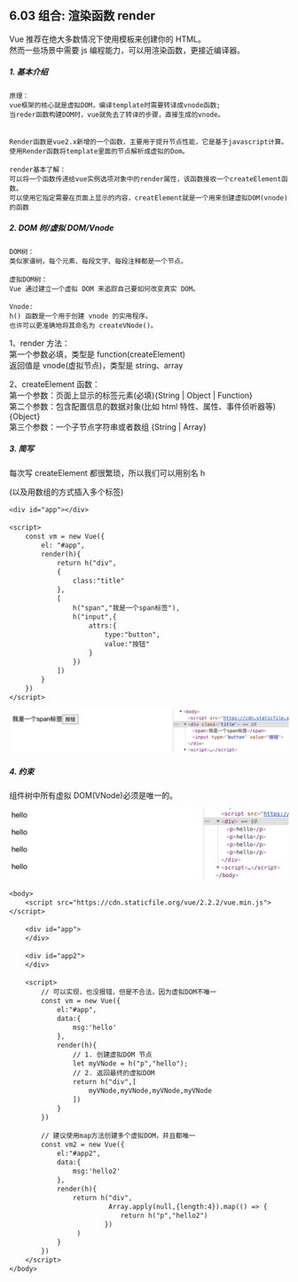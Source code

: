 ## 6.03 组合: 渲染函数 render

Vue 推荐在绝大多数情况下使用模板来创建你的 HTML。  
然而一些场景中需要 js 编程能力，可以用渲染函数，更接近编译器。

##### 1. 基本介绍

```
原理：
vue框架的核心就是虚拟DOM，编译template时需要转译成vnode函数;
当reder函数构建DOM时，vue就免去了转译的步骤，直接生成的vnode。


Render函数是vue2.x新增的一个函数，主要用于提升节点性能，它是基于javascript计算。
使用Render函数将template里面的节点解析成虚拟的Dom。

render基本了解：
可以将一个函数传递给vue实例选项对象中的render属性，该函数接收一个createElement函数。
可以使用它指定需要在页面上显示的内容，creatElement就是一个用来创建虚拟DOM(vnode)的函数
```

##### 2. DOM 树/虚拟 DOM/Vnode

```
DOM树：
类似家谱树。每个元素、每段文字、每段注释都是一个节点。

虚拟DOM树：
Vue 通过建立一个虚拟 DOM 来追踪自己要如何改变真实 DOM。

Vnode:
h() 函数是一个用于创建 vnode 的实用程序。
也许可以更准确地将其命名为 createVNode()。
```

1、render 方法：  
第一个参数必填，类型是 function(createElement)  
返回值是 vnode(虚拟节点)，类型是 string、array

2、createElement 函数：  
第一个参数：页面上显示的标签元素(必填){String | Object | Function}  
第二个参数：包含配置信息的数据对象(比如 html 特性、属性、事件侦听器等) {Object}  
第三个参数：一个子节点字符串或者数组 {String | Array}

##### 3. 简写

每次写 createElement 都很繁琐，所以我们可以用别名 h

(以及用数组的方式插入多个标签)

```
<div id="app"></div>

<script>
    const vm = new Vue({
        el: "#app",
        render(h){
            return h("div",
            {
                class:"title"
            },
            [
                h("span","我是一个span标签"),
                h("input",{
                    attrs:{
                        type:"button",
                        value:"按钮"
                    }
                })
            ])
        }
    })
</script>
```

![](../_static/vue_02_18-3.png)

##### 4. 约束

组件树中所有虚拟 DOM(VNode)必须是唯一的。

![](../_static/vue_02_18-2.png)

```
<body>
    <script src="https://cdn.staticfile.org/vue/2.2.2/vue.min.js"></script>

    <div id="app">
    </div>

    <div id="app2">
    </div>

    <script>
        // 可以实现，也没报错，但是不合法，因为虚拟DOM不唯一
        const vm = new Vue({
            el:"#app",
            data:{
                msg:'hello'
            },
            render(h){
                // 1. 创建虚拟DOM 节点
                let myVNode = h("p","hello");
                // 2. 返回最终的虚拟DOM
                return h("div",[
                    myVNode,myVNode,myVNode,myVNode
                ])
            }
        })

        // 建议使用map方法创建多个虚拟DOM，并且都唯一
        const vm2 = new Vue({
            el:"#app2",
            data:{
                msg:'hello2'
            },
            render(h){
                return h("div",
                         Array.apply(null,{length:4}).map(() => {
                            return h("p","hello2")
                        })
                 )
            }
        })
    </script>
</body>
```

